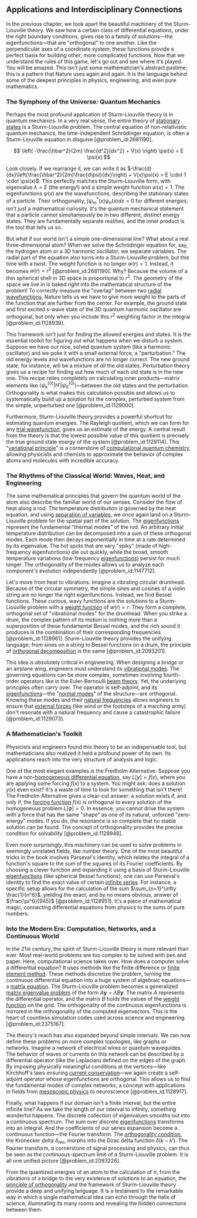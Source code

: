 ## Applications and Interdisciplinary Connections

In the previous chapter, we took apart the beautiful machinery of the Sturm-Liouville theory. We saw how a certain class of differential equations, under the right boundary conditions, gives rise to a family of solutions—the eigenfunctions—that are "orthogonal" to one another. Like the perpendicular axes of a coordinate system, these functions provide a perfect basis for building other, more complicated functions. Now that we understand the rules of this game, let's go out and see where it's played. You will be amazed. This isn't just some mathematician's abstract pastime; this is a pattern that Nature uses again and again. It is the language behind some of the deepest principles in physics, engineering, and even pure mathematics.

### The Symphony of the Universe: Quantum Mechanics

Perhaps the most profound application of Sturm-Liouville theory is in quantum mechanics. In a very real sense, the entire theory of [stationary states](@article_id:136766) is a Sturm-Liouville problem. The central equation of non-relativistic quantum mechanics, the time-independent Schrödinger equation, is often a Sturm-Liouville equation in disguise [@problem_id:2681190].

$$
\left( -\frac{\hbar^2}{2m} \frac{d^2}{dx^2} + V(x) \right) \psi(x) = E \psi(x)
$$

Look closely. If we rearrange it, we can write it as $-\frac{d}{dx}\left(\frac{\hbar^2}{2m}\frac{d\psi}{dx}\right) + V(x)\psi(x) = E \cdot 1 \cdot \psi(x)$. This perfectly matches the Sturm-Liouville form, with eigenvalue $\lambda=E$ (the energy!) and a simple weight function $w(x)=1$. The eigenfunctions $\psi(x)$ are the wavefunctions, describing the stationary states of a particle. Their orthogonality, $\int \psi_m^*(x) \psi_n(x) dx = 0$ for different energies, isn't just a mathematical curiosity. It's the quantum mechanical statement that a particle cannot simultaneously be in two different, distinct energy states. They are fundamentally separate realities, and the inner product is the tool that tells us so.

But what if our world isn't a simple one-dimensional line? What about a real three-dimensional atom? When we solve the Schrödinger equation for, say, the hydrogen atom or a 3D harmonic oscillator, we separate variables. The radial part of the equation also turns into a Sturm-Liouville problem, but this time with a twist. The weight function is no longer $w(r)=1$. Instead, it becomes $w(r)=r^2$ [@problem_id:2681190]. Why? Because the volume of a thin spherical shell in 3D space is proportional to $r^2$. The geometry of the space we live in is baked right into the mathematical structure of the problem! To correctly measure the "overlap" between two [radial wavefunctions](@article_id:265739), Nature tells us we have to give more weight to the parts of the function that are further from the center. For example, the ground state and first excited s-wave state of the 3D quantum harmonic oscillator are orthogonal, but only when you include this $r^2$ weighting factor in the integral [@problem_id:1128939].

This framework isn't just for finding the allowed energies and states. It is the essential toolkit for figuring out what happens when we disturb a system. Suppose we have our nice, solved quantum system (like a harmonic oscillator) and we poke it with a small external force, a "perturbation." The old energy levels and wavefunctions are no longer correct. The new ground state, for instance, will be a mixture of *all* the old states. Perturbation theory gives us a recipe for finding out how much of each old state is in the new one. This recipe relies completely on calculating inner products—matrix elements like $\langle \psi_k^{(0)}|H'|\psi_0^{(0)}\rangle$—between the old states and the perturbation. Orthogonality is what makes this calculation possible and allows us to systematically build up a solution for the complex, perturbed system from the simple, unperturbed one [@problem_id:1129000].

Furthermore, Sturm-Liouville theory provides a powerful shortcut for estimating quantum energies. The Rayleigh quotient, which we can form for any [trial wavefunction](@article_id:142398), gives us an estimate of the energy. A central result from the theory is that the lowest possible value of this quotient is precisely the true ground state energy of the system [@problem_id:1129114]. This "[variational principle](@article_id:144724)" is a cornerstone of [computational quantum chemistry](@article_id:146302), allowing physicists and chemists to approximate the behavior of complex atoms and molecules with incredible accuracy.

### The Rhythms of the Classical World: Waves, Heat, and Engineering

The same mathematical principles that govern the quantum world of the atom also describe the familiar world of our senses. Consider the flow of heat along a rod. The temperature distribution is governed by the heat equation, and using [separation of variables](@article_id:148222), we once again land on a Sturm-Liouville problem for the spatial part of the solution. The [eigenfunctions](@article_id:154211) represent the fundamental "thermal modes" of the rod. An arbitrary initial temperature distribution can be decomposed into a sum of these orthogonal modes. Each mode then decays exponentially in time at a rate determined by its eigenvalue. The hot spots that are very "spiky" (made of high-frequency eigenfunctions) die out quickly, while the broad, smooth temperature variations (low-frequency [eigenfunctions](@article_id:154211)) persist for much longer. The orthogonality of the modes allows us to analyze each component's evolution independently [@problem_id:1147712].

Let's move from heat to vibrations. Imagine a vibrating circular drumhead. Because of the circular symmetry, the simple sines and cosines of a violin string are no longer the right eigenfunctions. Instead, we find Bessel functions. These curious, wavy functions are the solutions to a Sturm-Liouville problem with a [weight function](@article_id:175542) of $w(r)=r$. They form a complete, orthogonal set of "vibrational modes" for the drumhead. When you strike a drum, the complex pattern of its motion is nothing more than a superposition of these fundamental Bessel modes, and the rich sound it produces is the combination of their corresponding frequencies [@problem_id:1128961]. Sturm-Liouville theory provides the unifying language; from sines on a string to Bessel functions on a drum, the principle of [orthogonal decomposition](@article_id:147526) is the same [@problem_id:2093201].

This idea is absolutely critical in engineering. When designing a bridge or an airplane wing, engineers must understand its [vibrational modes](@article_id:137394). The governing equations can be more complex, sometimes involving fourth-order operators like in the Euler-Bernoulli [beam theory](@article_id:175932). Yet, the underlying principles often carry over. The operator is self-adjoint, and its [eigenfunctions](@article_id:154211)—the "[normal modes](@article_id:139146)" of the structure—are orthogonal. Knowing these modes and their [natural frequencies](@article_id:173978) allows engineers to ensure that [external forces](@article_id:185989) (like wind or the footsteps of a marching army) don't resonate with a natural frequency and cause a catastrophic failure [@problem_id:1129073].

### A Mathematician's Toolkit

Physicists and engineers found this theory to be an indispensable tool, but mathematicians also realized it held a profound power of its own. Its applications reach into the very structure of analysis and logic.

One of the most elegant examples is the Fredholm Alternative. Suppose you have a non-[homogeneous differential equation](@article_id:175902), say $L[y] = f(x)$, where you are applying some forcing $f(x)$ to a system. You might ask: does a solution $y(x)$ even exist? It's a waste of time to look for something that isn't there! The Fredholm Alternative gives a clear-cut answer: a solution exists if, and only if, the [forcing function](@article_id:268399) $f(x)$ is orthogonal to every solution of the homogeneous problem $L[\phi] = 0$. In essence, you cannot drive the system with a force that has the same "shape" as one of its natural, unforced "zero-energy" modes. If you do, the resonance is so complete that no stable solution can be found. The concept of orthogonality provides the precise condition for solvability [@problem_id:1128948].

Even more surprisingly, this machinery can be used to solve problems in seemingly unrelated fields, like number theory. One of the most beautiful tricks in the book involves Parseval's identity, which relates the integral of a function's square to the sum of the squares of its Fourier coefficients. By choosing a clever function and expanding it using a basis of Sturm-Liouville [eigenfunctions](@article_id:154211) (like spherical Bessel functions), one can use Parseval's identity to find the exact value of certain [infinite series](@article_id:142872). For instance, a specific setup allows for the calculation of the sum $\sum_{n=1}^\infty \frac{1}{n^6}$, yielding the exact, and by no means obvious, answer of $\frac{\pi^6}{945}$ [@problem_id:1128951]. It's a piece of mathematical magic, connecting differential equations from physics to the sums of pure numbers.

### Into the Modern Era: Computation, Networks, and a Continuous World

In the 21st century, the spirit of Sturm-Liouville theory is more relevant than ever. Most real-world problems are too complex to be solved with pen and paper. Here, computational science takes over. How does a computer solve a differential equation? It uses methods like the finite difference or [finite element method](@article_id:136390). These methods discretize the problem, turning the continuous differential equation into a huge system of algebraic equations—a [matrix equation](@article_id:204257). The Sturm-Liouville problem becomes a generalized [matrix eigenvalue problem](@article_id:141952) of the form $A\mathbf{y} = \lambda B\mathbf{y}$. The matrix $A$ represents the differential operator, and the matrix $B$ holds the values of the [weight function](@article_id:175542) on the grid. The orthogonality of the continuous eigenfunctions is mirrored in the orthogonality of the computed eigenvectors. This is the heart of countless simulation codes used across science and engineering [@problem_id:2375167].

The theory's reach has also expanded beyond simple intervals. We can now define these problems on more complex topologies, like graphs or networks. Imagine a network of electrical wires or quantum waveguides. The behavior of waves or currents on this network can be described by a differential operator (like the Laplacian) defined on the edges of the graph. By imposing physically meaningful conditions at the vertices—like Kirchhoff's laws ensuring [current conservation](@article_id:151437)—we again create a self-adjoint operator whose eigenfunctions are orthogonal. This allows us to find the fundamental modes of complex networks, a concept with applications in fields from [mesoscopic physics](@article_id:137921) to neuroscience [@problem_id:1128917].

Finally, what happens if our domain isn't a finite interval, but the entire infinite line? As we take the length of our interval to infinity, something wonderful happens. The discrete collection of eigenvalues smooths out into a continuous spectrum. The sum over discrete [eigenfunctions](@article_id:154211) transforms into an integral. And the coefficients of our series expansion become a continuous function—the Fourier transform. The [orthogonality condition](@article_id:168411), the Kronecker delta $\delta_{nm}$, morphs into the Dirac delta function $\delta(k-k')$. The Fourier transform, a cornerstone of signal processing and physics, can thus be seen as the continuous-spectrum limit of a Sturm-Liouville problem. It is all one unified picture [@problem_id:2093226].

From the quantized energies of an atom to the calculation of $\pi$, from the vibrations of a bridge to the very existence of solutions to an equation, the [principle of orthogonality](@article_id:153261) and the framework of Sturm-Liouville theory provide a deep and unifying language. It is a testament to the remarkable way in which a single mathematical idea can echo through the halls of science, illuminating its many rooms and revealing the hidden connections between them.